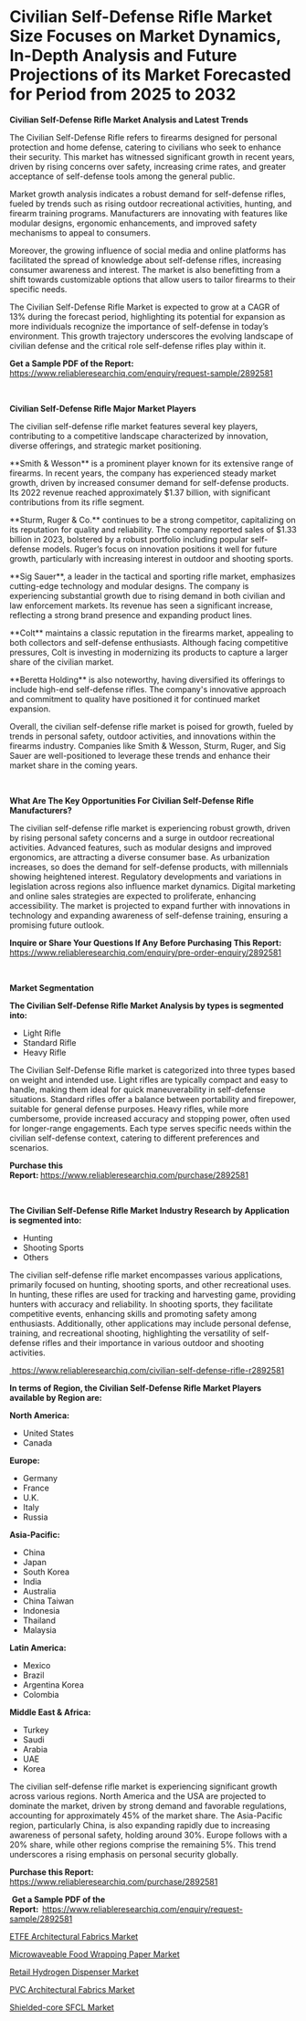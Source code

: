 <p><h1>Civilian Self-Defense Rifle Market Size Focuses on Market Dynamics, In-Depth Analysis and Future Projections of its Market Forecasted for Period from 2025 to 2032</h1></p><p><strong>Civilian Self-Defense Rifle Market Analysis and Latest Trends</strong></p>
<p><p>The Civilian Self-Defense Rifle refers to firearms designed for personal protection and home defense, catering to civilians who seek to enhance their security. This market has witnessed significant growth in recent years, driven by rising concerns over safety, increasing crime rates, and greater acceptance of self-defense tools among the general public.</p><p>Market growth analysis indicates a robust demand for self-defense rifles, fueled by trends such as rising outdoor recreational activities, hunting, and firearm training programs. Manufacturers are innovating with features like modular designs, ergonomic enhancements, and improved safety mechanisms to appeal to consumers.</p><p>Moreover, the growing influence of social media and online platforms has facilitated the spread of knowledge about self-defense rifles, increasing consumer awareness and interest. The market is also benefitting from a shift towards customizable options that allow users to tailor firearms to their specific needs. </p><p>The Civilian Self-Defense Rifle Market is expected to grow at a CAGR of 13% during the forecast period, highlighting its potential for expansion as more individuals recognize the importance of self-defense in today’s environment. This growth trajectory underscores the evolving landscape of civilian defense and the critical role self-defense rifles play within it.</p></p>
<p><strong>Get a Sample PDF of the Report:&nbsp;</strong> <a href="https://www.reliableresearchiq.com/enquiry/request-sample/2892581?utm_campaign=1082&utm_medium=2&utm_source=Github&utm_content=ia&utm_term=15032025&utm_id=civilian-self-defense-rifle">https://www.reliableresearchiq.com/enquiry/request-sample/2892581</a></p>
<p>&nbsp;</p>
<p><strong>Civilian Self-Defense Rifle Major Market Players</strong></p>
<p><p>The civilian self-defense rifle market features several key players, contributing to a competitive landscape characterized by innovation, diverse offerings, and strategic market positioning.</p><p>**Smith & Wesson** is a prominent player known for its extensive range of firearms. In recent years, the company has experienced steady market growth, driven by increased consumer demand for self-defense products. Its 2022 revenue reached approximately $1.37 billion, with significant contributions from its rifle segment.</p><p>**Sturm, Ruger & Co.** continues to be a strong competitor, capitalizing on its reputation for quality and reliability. The company reported sales of $1.33 billion in 2023, bolstered by a robust portfolio including popular self-defense models. Ruger’s focus on innovation positions it well for future growth, particularly with increasing interest in outdoor and shooting sports.</p><p>**Sig Sauer**, a leader in the tactical and sporting rifle market, emphasizes cutting-edge technology and modular designs. The company is experiencing substantial growth due to rising demand in both civilian and law enforcement markets. Its revenue has seen a significant increase, reflecting a strong brand presence and expanding product lines.</p><p>**Colt** maintains a classic reputation in the firearms market, appealing to both collectors and self-defense enthusiasts. Although facing competitive pressures, Colt is investing in modernizing its products to capture a larger share of the civilian market.</p><p>**Beretta Holding** is also noteworthy, having diversified its offerings to include high-end self-defense rifles. The company's innovative approach and commitment to quality have positioned it for continued market expansion.</p><p>Overall, the civilian self-defense rifle market is poised for growth, fueled by trends in personal safety, outdoor activities, and innovations within the firearms industry. Companies like Smith & Wesson, Sturm, Ruger, and Sig Sauer are well-positioned to leverage these trends and enhance their market share in the coming years.</p></p>
<p>&nbsp;</p>
<p><strong>What Are The Key Opportunities For Civilian Self-Defense Rifle Manufacturers?</strong></p>
<p><p>The civilian self-defense rifle market is experiencing robust growth, driven by rising personal safety concerns and a surge in outdoor recreational activities. Advanced features, such as modular designs and improved ergonomics, are attracting a diverse consumer base. As urbanization increases, so does the demand for self-defense products, with millennials showing heightened interest. Regulatory developments and variations in legislation across regions also influence market dynamics. Digital marketing and online sales strategies are expected to proliferate, enhancing accessibility. The market is projected to expand further with innovations in technology and expanding awareness of self-defense training, ensuring a promising future outlook.</p></p>
<p><strong>Inquire or Share Your Questions If Any Before Purchasing This Report:</strong> <a href="https://www.reliableresearchiq.com/enquiry/pre-order-enquiry/2892581?utm_campaign=1082&utm_medium=2&utm_source=Github&utm_content=ia&utm_term=15032025&utm_id=civilian-self-defense-rifle">https://www.reliableresearchiq.com/enquiry/pre-order-enquiry/2892581</a></p>
<p>&nbsp;</p>
<p><strong>Market Segmentation</strong></p>
<p><strong>The Civilian Self-Defense Rifle Market Analysis by types is segmented into:</strong></p>
<p><ul><li>Light Rifle</li><li>Standard Rifle</li><li>Heavy Rifle</li></ul></p>
<p><p>The Civilian Self-Defense Rifle market is categorized into three types based on weight and intended use. Light rifles are typically compact and easy to handle, making them ideal for quick maneuverability in self-defense situations. Standard rifles offer a balance between portability and firepower, suitable for general defense purposes. Heavy rifles, while more cumbersome, provide increased accuracy and stopping power, often used for longer-range engagements. Each type serves specific needs within the civilian self-defense context, catering to different preferences and scenarios.</p></p>
<p><strong>Purchase this Report:&nbsp;</strong><a href="https://www.reliableresearchiq.com/purchase/2892581?utm_campaign=1082&utm_medium=2&utm_source=Github&utm_content=ia&utm_term=15032025&utm_id=civilian-self-defense-rifle">https://www.reliableresearchiq.com/purchase/2892581</a></p>
<p>&nbsp;</p>
<p><strong>The Civilian Self-Defense Rifle Market Industry Research by Application is segmented into:</strong></p>
<p><ul><li>Hunting</li><li>Shooting Sports</li><li>Others</li></ul></p>
<p><p>The civilian self-defense rifle market encompasses various applications, primarily focused on hunting, shooting sports, and other recreational uses. In hunting, these rifles are used for tracking and harvesting game, providing hunters with accuracy and reliability. In shooting sports, they facilitate competitive events, enhancing skills and promoting safety among enthusiasts. Additionally, other applications may include personal defense, training, and recreational shooting, highlighting the versatility of self-defense rifles and their importance in various outdoor and shooting activities.</p></p>
<p><a href="https://www.reliableresearchiq.com/civilian-self-defense-rifle-r2892581?utm_campaign=1082&utm_medium=2&utm_source=Github&utm_content=ia&utm_term=15032025&utm_id=civilian-self-defense-rifle">&nbsp;https://www.reliableresearchiq.com/civilian-self-defense-rifle-r2892581</a></p>
<p><strong>In terms of Region, the Civilian Self-Defense Rifle Market Players available by Region are:</strong></p>
<p>
    <p> <strong> North America: </strong>
        <ul>
            <li>United States</li>
            <li>Canada</li>
        </ul>
        </p> 
    <p> <strong> Europe: </strong>
        <ul>
            <li>Germany</li>
            <li>France</li>
            <li>U.K.</li>
            <li>Italy</li>
            <li>Russia</li>
        </ul>
        </p> 
    <p> <strong> Asia-Pacific: </strong>
        <ul>
            <li>China</li>
            <li>Japan</li>
            <li>South Korea</li>
            <li>India</li>
            <li>Australia</li>
            <li>China Taiwan</li>
            <li>Indonesia</li>
            <li>Thailand</li>
            <li>Malaysia</li>
        </ul>
        </p> 
    <p> <strong> Latin America: </strong>
        <ul>
            <li>Mexico</li>
            <li>Brazil</li>
            <li>Argentina Korea</li>
            <li>Colombia</li>
        </ul>
        </p> 
    <p> <strong> Middle East & Africa: </strong>
        <ul>
            <li>Turkey</li>
            <li>Saudi</li>
            <li>Arabia</li>
            <li>UAE</li>
            <li>Korea</li>
        </ul>
    </p>
    </p>
<p><p>The civilian self-defense rifle market is experiencing significant growth across various regions. North America and the USA are projected to dominate the market, driven by strong demand and favorable regulations, accounting for approximately 45% of the market share. The Asia-Pacific region, particularly China, is also expanding rapidly due to increasing awareness of personal safety, holding around 30%. Europe follows with a 20% share, while other regions comprise the remaining 5%. This trend underscores a rising emphasis on personal security globally.</p></p>
<p><strong>Purchase this Report: </strong><a href="https://www.reliableresearchiq.com/purchase/2892581?utm_campaign=1082&utm_medium=2&utm_source=Github&utm_content=ia&utm_term=15032025&utm_id=civilian-self-defense-rifle">https://www.reliableresearchiq.com/purchase/2892581</a></p>
<p>&nbsp;<strong>Get a Sample PDF of the Report:&nbsp;&nbsp;</strong><a href="https://www.reliableresearchiq.com/enquiry/request-sample/2892581?utm_campaign=1082&utm_medium=2&utm_source=Github&utm_content=ia&utm_term=15032025&utm_id=civilian-self-defense-rifle">https://www.reliableresearchiq.com/enquiry/request-sample/2892581</a></p>
<p><strong></strong></p>
<p><p><a href="https://github.com/bocksovers0r/Market-Research-Report-List-1/blob/main/etfe-architectural-fabrics-market.md?utm_campaign=1082&utm_medium=2&utm_source=Github&utm_content=ia&utm_term=15032025&utm_id=civilian-self-defense-rifle">ETFE Architectural Fabrics Market</a></p><p><a href="https://github.com/skoppmerlib9/Market-Research-Report-List-1/blob/main/microwaveable-food-wrapping-paper-market.md?utm_campaign=1082&utm_medium=2&utm_source=Github&utm_content=ia&utm_term=15032025&utm_id=civilian-self-defense-rifle">Microwaveable Food Wrapping Paper Market</a></p><p><a href="https://github.com/aijazdeitzbq/Market-Research-Report-List-1/blob/main/retail-hydrogen-dispenser-market.md?utm_campaign=1082&utm_medium=2&utm_source=Github&utm_content=ia&utm_term=15032025&utm_id=civilian-self-defense-rifle">Retail Hydrogen Dispenser Market</a></p><p><a href="https://github.com/saimntamiki/Market-Research-Report-List-1/blob/main/pvc-architectural-fabrics-market.md?utm_campaign=1082&utm_medium=2&utm_source=Github&utm_content=ia&utm_term=15032025&utm_id=civilian-self-defense-rifle">PVC Architectural Fabrics Market</a></p><p><a href="https://github.com/gambokaiohjr/Market-Research-Report-List-1/blob/main/shielded-core-sfcl-market.md?utm_campaign=1082&utm_medium=2&utm_source=Github&utm_content=ia&utm_term=15032025&utm_id=civilian-self-defense-rifle">Shielded-core SFCL Market</a></p></p>